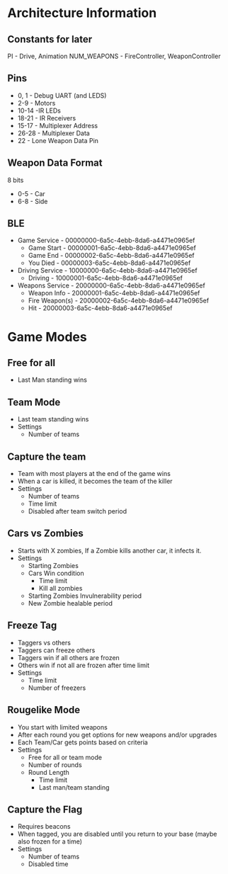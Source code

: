 # Architecture Information

## Constants for later

PI - Drive, Animation
NUM_WEAPONS - FireController, WeaponController

## Pins

- 0, 1 - Debug UART (and LEDS)
- 2-9 - Motors
- 10-14 -IR LEDs
- 18-21 - IR Receivers
- 15-17 - Multiplexer Address
- 26-28 - Multiplexer Data
- 22 - Lone Weapon Data Pin

## Weapon Data Format

8 bits

- 0-5 - Car
- 6-8 - Side

## BLE

- Game Service - 00000000-6a5c-4ebb-8da6-a4471e0965ef
  - Game Start - 00000001-6a5c-4ebb-8da6-a4471e0965ef
  - Game End - 00000002-6a5c-4ebb-8da6-a4471e0965ef
  - You Died - 00000003-6a5c-4ebb-8da6-a4471e0965ef
- Driving Service - 10000000-6a5c-4ebb-8da6-a4471e0965ef
  - Driving - 10000001-6a5c-4ebb-8da6-a4471e0965ef
- Weapons Service - 20000000-6a5c-4ebb-8da6-a4471e0965ef
  - Weapon Info - 20000001-6a5c-4ebb-8da6-a4471e0965ef
  - Fire Weapon(s) - 20000002-6a5c-4ebb-8da6-a4471e0965ef
  - Hit - 20000003-6a5c-4ebb-8da6-a4471e0965ef

# Game Modes

## Free for all

- Last Man standing wins

## Team Mode

- Last team standing wins
- Settings
  - Number of teams

## Capture the team

- Team with most players at the end of the game wins
- When a car is killed, it becomes the team of the killer
- Settings
  - Number of teams
  - Time limit
  - Disabled after team switch period

## Cars vs Zombies

- Starts with X zombies, If a Zombie kills another car, it infects it.
- Settings
  - Starting Zombies
  - Cars Win condition
    - Time limit
    - Kill all zombies
  - Starting Zombies Invulnerability period
  - New Zombie healable period

## Freeze Tag

- Taggers vs others
- Taggers can freeze others
- Taggers win if all others are frozen
- Others win if not all are frozen after time limit
- Settings
  - Time limit
  - Number of freezers

## Rougelike Mode

- You start with limited weapons
- After each round you get options for new weapons and/or upgrades
- Each Team/Car gets points based on criteria
- Settings
  - Free for all or team mode
  - Number of rounds
  - Round Length
    - Time limit
    - Last man/team standing

## Capture the Flag

- Requires beacons
- When tagged, you are disabled until you return to your base (maybe also frozen for a time)
- Settings
  - Number of teams
  - Disabled time

